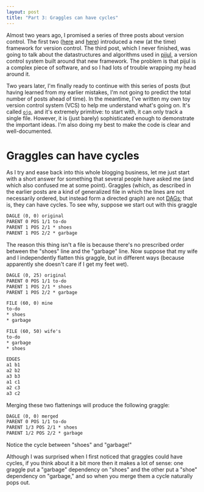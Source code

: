 ```yaml
---
layout: post
title: "Part 3: Graggles can have cycles"
---
```


Almost two years ago, I promised a series of three posts about version control.
The first two
([here](@/2017-05-08-merging/index.md)
and [here](@/2017-05-13-pijul/index.md))
introduced a new (at the time)
framework for version control. The third post, which I never finished, was
going to talk about the datastructures and algorithms used in
[pijul](https://pijul.com), a version control system built around that new
framework. The problem is that pijul is a complex piece of software, and so I
had lots of trouble wrapping my head around it.

Two years later, I'm finally ready to continue with this series of posts (but
having learned from my earlier mistakes, I'm not going to predict the total
number of posts ahead of time). In the meantime, I've written my own toy
version control system (VCS) to help me understand what's going on. It's called
[`ojo`](https://github.com/jneem/ojo), and it's extremely primitive: to start
with, it can only track a single file. However, it is (just barely)
sophisticated enough to demonstrate the important ideas. I'm also doing my best
to make the code is clear and well-documented.

# Graggles can have cycles

As I try and ease back into this whole blogging business, let me just start
with a short answer for something that several people have asked me (and which
also confused me at some point). Graggles (which, as described in the earlier
posts are a kind of generalized file in which the lines are not necessarily
ordered, but instead form a directed graph) are not
[DAGs](https://en.wikipedia.org/wiki/Directed_acyclic_graph); that is, they can
have cycles. To see why, suppose we start out with this graggle

```tikz
DAGLE (0, 0) original
PARENT 0 POS 1/1 to-do
PARENT 1 POS 2/1 * shoes
PARENT 1 POS 2/2 * garbage
```

The reason this thing isn't a file is because there's no prescribed order
between the "shoes" line and the "garbage" line. Now suppose that my wife and I
independently flatten this graggle, but in different ways (because apparently
she doesn't care if I get my feet wet).

```tikz
DAGLE (0, 25) original
PARENT 0 POS 1/1 to-do
PARENT 1 POS 2/1 * shoes
PARENT 1 POS 2/2 * garbage

FILE (60, 0) mine
to-do
* shoes
* garbage

FILE (60, 50) wife's
to-do
* garbage
* shoes

EDGES
a1 b1
a2 b2
a3 b3
a1 c1
a2 c3
a3 c2
```

Merging these two flattenings will produce the following graggle:

```tikz
DAGLE (0, 0) merged
PARENT 0 POS 1/1 to-do
PARENT 1/3 POS 2/1 * shoes
PARENT 1/2 POS 2/2 * garbage
```

Notice the cycle between "shoes" and "garbage!"

Although I was surprised when I first noticed that graggles could have cycles, if
you think about it a bit more then it makes a lot of sense: one graggle put a
"garbage" dependency on "shoes" and the other put a "shoe" dependency on "garbage,"
and so when you merge them a cycle naturally pops out.

